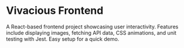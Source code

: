 # Vivacious Frontend

A React-based frontend project showcasing user interactivity. Features include displaying images, fetching API data, CSS animations, and unit testing with Jest. Easy setup for a quick demo.